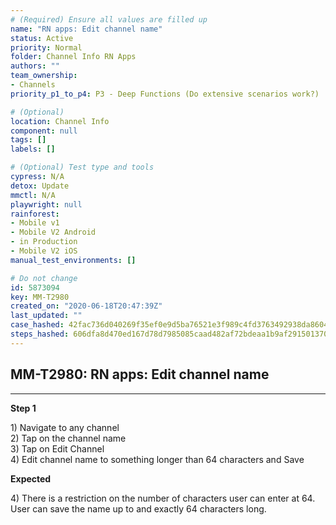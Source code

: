 ```yaml
---
# (Required) Ensure all values are filled up
name: "RN apps: Edit channel name"
status: Active
priority: Normal
folder: Channel Info RN Apps
authors: ""
team_ownership: 
- Channels
priority_p1_to_p4: P3 - Deep Functions (Do extensive scenarios work?)

# (Optional)
location: Channel Info
component: null
tags: []
labels: []

# (Optional) Test type and tools
cypress: N/A
detox: Update
mmctl: N/A
playwright: null
rainforest: 
- Mobile v1
- Mobile V2 Android
- in Production
- Mobile V2 iOS
manual_test_environments: []

# Do not change
id: 5873094
key: MM-T2980
created_on: "2020-06-18T20:47:39Z"
last_updated: ""
case_hashed: 42fac736d040269f35ef0e9d5ba76521e3f989c4fd3763492938da86047caa3c6617a383ab2647a943b1eb8bb0bf5776
steps_hashed: 606dfa8d470ed167d78d7985085caad482af72bdeaa1b9af291501370834e711fc0bf3abf3d34bd2b8f9a02fa3a5c90c
---
```


<!-- (Auto-generated) Based on frontmatter's "key" and "name" -->

## MM-T2980: RN apps: Edit channel name

---

**Step 1**

1\) Navigate to any channel\
2\) Tap on the channel name\
3\) Tap on Edit Channel\
4\) Edit channel name to something longer than 64 characters and Save

**Expected**

4\) There is a restriction on the number of characters user can enter at 64. User can save the name up to and exactly 64 characters long.
